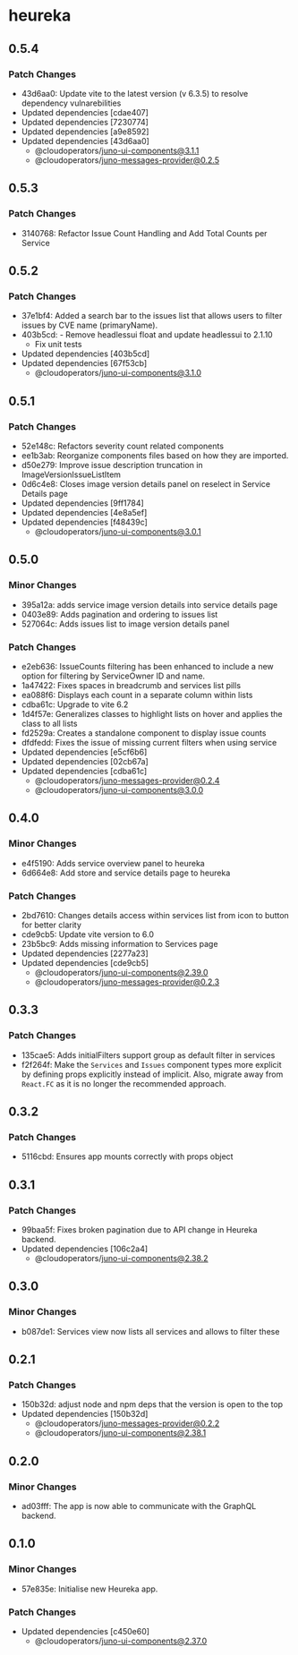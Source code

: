 # heureka

## 0.5.4

### Patch Changes

- 43d6aa0: Update vite to the latest version (v 6.3.5) to resolve dependency vulnarebilities
- Updated dependencies [cdae407]
- Updated dependencies [7230774]
- Updated dependencies [a9e8592]
- Updated dependencies [43d6aa0]
  - @cloudoperators/juno-ui-components@3.1.1
  - @cloudoperators/juno-messages-provider@0.2.5

## 0.5.3

### Patch Changes

- 3140768: Refactor Issue Count Handling and Add Total Counts per Service

## 0.5.2

### Patch Changes

- 37e1bf4: Added a search bar to the issues list that allows users to filter issues by CVE name (primaryName).
- 403b5cd: - Remove headlessui float and update headlessui to 2.1.10
  - Fix unit tests
- Updated dependencies [403b5cd]
- Updated dependencies [67f53cb]
  - @cloudoperators/juno-ui-components@3.1.0

## 0.5.1

### Patch Changes

- 52e148c: Refactors severity count related components
- ee1b3ab: Reorganize components files based on how they are imported.
- d50e279: Improve issue description truncation in ImageVersionIssueListItem
- 0d6c4e8: Closes image version details panel on reselect in Service Details page
- Updated dependencies [9ff1784]
- Updated dependencies [4e8a5ef]
- Updated dependencies [f48439c]
  - @cloudoperators/juno-ui-components@3.0.1

## 0.5.0

### Minor Changes

- 395a12a: adds service image version details into service details page
- 0403e89: Adds pagination and ordering to issues list
- 527064c: Adds issues list to image version details panel

### Patch Changes

- e2eb636: IssueCounts filtering has been enhanced to include a new option for filtering by ServiceOwner ID and name.
- 1a47422: Fixes spaces in breadcrumb and services list pills
- ea088f6: Displays each count in a separate column within lists
- cdba61c: Upgrade to vite 6.2
- 1d4f57e: Generalizes classes to highlight lists on hover and applies the class to all lists
- fd2529a: Creates a standalone component to display issue counts
- dfdfedd: Fixes the issue of missing current filters when using service
- Updated dependencies [e5cf6b6]
- Updated dependencies [02cb67a]
- Updated dependencies [cdba61c]
  - @cloudoperators/juno-messages-provider@0.2.4
  - @cloudoperators/juno-ui-components@3.0.0

## 0.4.0

### Minor Changes

- e4f5190: Adds service overview panel to heureka
- 6d664e8: Add store and service details page to heureka

### Patch Changes

- 2bd7610: Changes details access within services list from icon to button for better clarity
- cde9cb5: Update vite version to 6.0
- 23b5bc9: Adds missing information to Services page
- Updated dependencies [2277a23]
- Updated dependencies [cde9cb5]
  - @cloudoperators/juno-ui-components@2.39.0
  - @cloudoperators/juno-messages-provider@0.2.3

## 0.3.3

### Patch Changes

- 135cae5: Adds initialFilters support group as default filter in services
- f2f264f: Make the `Services` and `Issues` component types more explicit by defining props explicitly instead of implicit. Also, migrate away from `React.FC` as it is no longer the recommended approach.

## 0.3.2

### Patch Changes

- 5116cbd: Ensures app mounts correctly with props object

## 0.3.1

### Patch Changes

- 99baa5f: Fixes broken pagination due to API change in Heureka backend.
- Updated dependencies [106c2a4]
  - @cloudoperators/juno-ui-components@2.38.2

## 0.3.0

### Minor Changes

- b087de1: Services view now lists all services and allows to filter these

## 0.2.1

### Patch Changes

- 150b32d: adjust node and npm deps that the version is open to the top
- Updated dependencies [150b32d]
  - @cloudoperators/juno-messages-provider@0.2.2
  - @cloudoperators/juno-ui-components@2.38.1

## 0.2.0

### Minor Changes

- ad03fff: The app is now able to communicate with the GraphQL backend.

## 0.1.0

### Minor Changes

- 57e835e: Initialise new Heureka app.

### Patch Changes

- Updated dependencies [c450e60]
  - @cloudoperators/juno-ui-components@2.37.0
